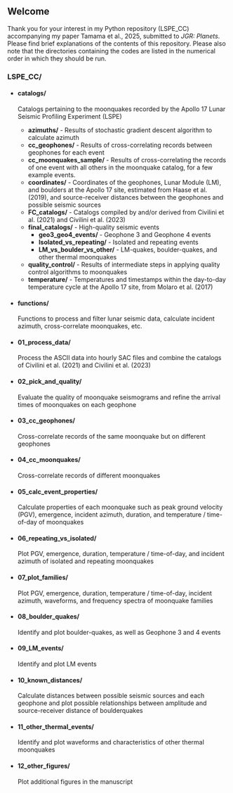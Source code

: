 ## Welcome

Thank you for your interest in my Python repository (LSPE_CC) accompanying my paper Tamama et al., 2025, submitted to *JGR: Planets*. Please find brief explanations of the contents of this repository. Please also note that the directories containing the codes are listed in the numerical order in which they should be run. 

### LSPE_CC/

- #### catalogs/

    Catalogs pertaining to the moonquakes recorded by the Apollo 17 Lunar Seismic Profiling Experiment (LSPE)
    - **azimuths/** - Results of stochastic gradient descent algorithm to calculate azimuth
    - **cc_geophones/** - Results of cross-correlating records between geophones for each event
    - **cc_moonquakes_sample/** - Results of cross-correlating the records of one event with all others in the moonquake catalog, for a few example events. 
    - **coordinates/** - Coordinates of the geophones, Lunar Module (LM), and boulders at the Apollo 17 site, estimated from Haase et al. (2019), and source-receiver distances between the geophones and possible seismic sources
    - **FC_catalogs/** - Catalogs compiled by and/or derived from Civilini et al. (2021) and Civilini et al. (2023)
    - **final_catalogs/** - High-quality seismic events
        - **geo3_geo4_events/** - Geophone 3 and Geophone 4 events
        - **Isolated_vs_repeating/** - Isolated and repeating events
        - **LM_vs_boulder_vs_other/** - LM-quakes, boulder-quakes, and other thermal moonquakes 
    - **quality_control/** - Results of intermediate steps in applying quality control algorithms to moonquakes 
    - **temperature/** - Temperatures and timestamps within the day-to-day temperature cycle at the Apollo 17 site, from Molaro et al. (2017)
    
- #### functions/ 
    Functions to process and filter lunar seismic data, calculate incident azimuth, cross-correlate moonquakes, etc. 

- #### 01_process_data/
    Process the ASCII data into hourly SAC files and combine the catalogs of Civilini et al. (2021) and Civilini et al. (2023)

- #### 02_pick_and_quality/
    Evaluate the quality of moonquake seismograms and refine the arrival times of moonquakes on each geophone

- #### 03_cc_geophones/
    Cross-correlate records of the same moonquake but on different geophones

- #### 04_cc_moonquakes/
    Cross-correlate records of different moonquakes

- #### 05_calc_event_properties/
    Calculate properties of each moonquake such as peak ground velocity (PGV), emergence, incident azimuth, duration, and temperature / time-of-day of moonquakes

- #### 06_repeating_vs_isolated/
    Plot PGV, emergence, duration, temperature / time-of-day, and incident azimuth of isolated and repeating moonquakes

- #### 07_plot_families/
    Plot PGV, emergence, duration, temperature / time-of-day, incident azimuth, waveforms, and frequency spectra of moonquake families

- #### 08_boulder_quakes/ 
    Identify and plot boulder-quakes, as well as Geophone 3 and 4 events

- #### 09_LM_events/
    Identify and plot LM events

- #### 10_known_distances/
    Calculate distances between possible seismic sources and each geophone and plot possible relationships between amplitude and source-receiver distance of boulderquakes

- #### 11_other_thermal_events/
    Identify and plot waveforms and characteristics of other thermal moonquakes

- #### 12_other_figures/
    Plot additional figures in the manuscript
